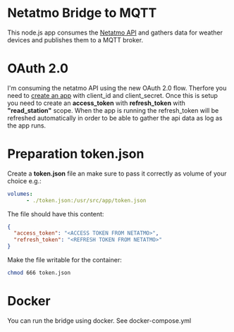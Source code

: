 # Netatmo Bridge to MQTT

This node.js app consumes the [Netatmo API](https://dev.netatmo.com/apidocumentation/weather) and gathers data for weather devices and publishes them to a MQTT broker.

# OAuth 2.0
I'm consuming the netatmo API using the new OAuth 2.0 flow. Therfore you need to [create an app](https://dev.netatmo.com/apps/) with client_id and client_secret. Once this is setup you need to create an **access_token** with **refresh_token** with **"read_station"** scope. When the app is running the refresh_token will be refreshed automatically in order to be able to gather the api data as log as the app runs.

# Preparation token.json
Create a **token.json** file an make sure to pass it correctly as volume of your choice e.g.:

```yml
volumes:
      - ./token.json:/usr/src/app/token.json
```

The file should have this content:
```json
{
  "access_token": "<ACCESS TOKEN FROM NETATMO>",
  "refresh_token": "<REFRESH TOKEN FROM NETATMO>"
}
```

Make the file writable for the container:

```bash
chmod 666 token.json
```

# Docker
You can run the bridge using docker. See docker-compose.yml


